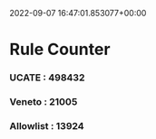 2022-09-07 16:47:01.853077+00:00
# Rule Counter 
 ### UCATE : 498432

 ### Veneto : 21005

 ### Allowlist : 13924